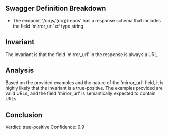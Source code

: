 ## Swagger Definition Breakdown
- The endpoint '/orgs/{org}/repos' has a response schema that includes the field 'mirror_url' of type string.

## Invariant
The invariant is that the field 'mirror_url' in the response is always a URL.

## Analysis
Based on the provided examples and the nature of the 'mirror_url' field, it is highly likely that the invariant is a true-positive. The examples provided are valid URLs, and the field 'mirror_url' is semantically expected to contain URLs.

## Conclusion
Verdict: true-positive
Confidence: 0.9
